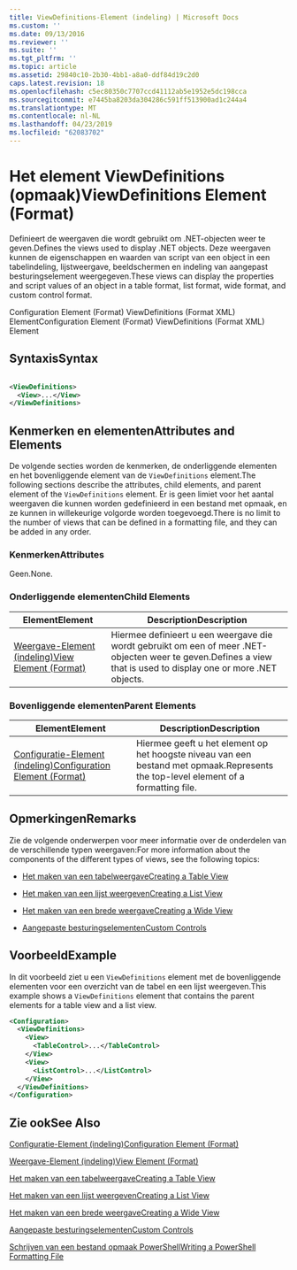 ```yaml
---
title: ViewDefinitions-Element (indeling) | Microsoft Docs
ms.custom: ''
ms.date: 09/13/2016
ms.reviewer: ''
ms.suite: ''
ms.tgt_pltfrm: ''
ms.topic: article
ms.assetid: 29840c10-2b30-4bb1-a8a0-ddf84d19c2d0
caps.latest.revision: 18
ms.openlocfilehash: c5ec80350c7707ccd41112ab5e1952e5dc198cca
ms.sourcegitcommit: e7445ba8203da304286c591ff513900ad1c244a4
ms.translationtype: MT
ms.contentlocale: nl-NL
ms.lasthandoff: 04/23/2019
ms.locfileid: "62083702"
---
```

# <a name="viewdefinitions-element-format"></a><span data-ttu-id="6df0e-102">Het element ViewDefinitions (opmaak)</span><span class="sxs-lookup"><span data-stu-id="6df0e-102">ViewDefinitions Element (Format)</span></span>

<span data-ttu-id="6df0e-103">Definieert de weergaven die wordt gebruikt om .NET-objecten weer te geven.</span><span class="sxs-lookup"><span data-stu-id="6df0e-103">Defines the views used to display .NET objects.</span></span> <span data-ttu-id="6df0e-104">Deze weergaven kunnen de eigenschappen en waarden van script van een object in een tabelindeling, lijstweergave, beeldschermen en indeling van aangepast besturingselement weergegeven.</span><span class="sxs-lookup"><span data-stu-id="6df0e-104">These views can display the properties and script values of an object  in a table format, list format, wide format, and custom control format.</span></span>

<span data-ttu-id="6df0e-105">Configuration Element (Format) ViewDefinitions (Format XML) Element</span><span class="sxs-lookup"><span data-stu-id="6df0e-105">Configuration Element (Format) ViewDefinitions (Format XML) Element</span></span>

## <a name="syntax"></a><span data-ttu-id="6df0e-106">Syntaxis</span><span class="sxs-lookup"><span data-stu-id="6df0e-106">Syntax</span></span>

```xml

<ViewDefinitions>
  <View>...</View>
</ViewDefinitions>
```

## <a name="attributes-and-elements"></a><span data-ttu-id="6df0e-107">Kenmerken en elementen</span><span class="sxs-lookup"><span data-stu-id="6df0e-107">Attributes and Elements</span></span>

<span data-ttu-id="6df0e-108">De volgende secties worden de kenmerken, de onderliggende elementen en het bovenliggende element van de `ViewDefinitions` element.</span><span class="sxs-lookup"><span data-stu-id="6df0e-108">The following sections describe the attributes, child elements, and parent element of the `ViewDefinitions` element.</span></span> <span data-ttu-id="6df0e-109">Er is geen limiet voor het aantal weergaven die kunnen worden gedefinieerd in een bestand met opmaak, en ze kunnen in willekeurige volgorde worden toegevoegd.</span><span class="sxs-lookup"><span data-stu-id="6df0e-109">There is no limit to the number of views that can be defined in a formatting file, and they can be added in any order.</span></span>

### <a name="attributes"></a><span data-ttu-id="6df0e-110">Kenmerken</span><span class="sxs-lookup"><span data-stu-id="6df0e-110">Attributes</span></span>

<span data-ttu-id="6df0e-111">Geen.</span><span class="sxs-lookup"><span data-stu-id="6df0e-111">None.</span></span>

### <a name="child-elements"></a><span data-ttu-id="6df0e-112">Onderliggende elementen</span><span class="sxs-lookup"><span data-stu-id="6df0e-112">Child Elements</span></span>

|<span data-ttu-id="6df0e-113">Element</span><span class="sxs-lookup"><span data-stu-id="6df0e-113">Element</span></span>|<span data-ttu-id="6df0e-114">Description</span><span class="sxs-lookup"><span data-stu-id="6df0e-114">Description</span></span>|
|-------------|-----------------|
|[<span data-ttu-id="6df0e-115">Weergave-Element (indeling)</span><span class="sxs-lookup"><span data-stu-id="6df0e-115">View Element (Format)</span></span>](./view-element-format.md)|<span data-ttu-id="6df0e-116">Hiermee definieert u een weergave die wordt gebruikt om een of meer .NET-objecten weer te geven.</span><span class="sxs-lookup"><span data-stu-id="6df0e-116">Defines a view that is used to display one or more .NET objects.</span></span>|

### <a name="parent-elements"></a><span data-ttu-id="6df0e-117">Bovenliggende elementen</span><span class="sxs-lookup"><span data-stu-id="6df0e-117">Parent Elements</span></span>

|<span data-ttu-id="6df0e-118">Element</span><span class="sxs-lookup"><span data-stu-id="6df0e-118">Element</span></span>|<span data-ttu-id="6df0e-119">Description</span><span class="sxs-lookup"><span data-stu-id="6df0e-119">Description</span></span>|
|-------------|-----------------|
|[<span data-ttu-id="6df0e-120">Configuratie-Element (indeling)</span><span class="sxs-lookup"><span data-stu-id="6df0e-120">Configuration Element (Format)</span></span>](./configuration-element-format.md)|<span data-ttu-id="6df0e-121">Hiermee geeft u het element op het hoogste niveau van een bestand met opmaak.</span><span class="sxs-lookup"><span data-stu-id="6df0e-121">Represents the top-level element of a formatting file.</span></span>|

## <a name="remarks"></a><span data-ttu-id="6df0e-122">Opmerkingen</span><span class="sxs-lookup"><span data-stu-id="6df0e-122">Remarks</span></span>

<span data-ttu-id="6df0e-123">Zie de volgende onderwerpen voor meer informatie over de onderdelen van de verschillende typen weergaven:</span><span class="sxs-lookup"><span data-stu-id="6df0e-123">For more information about the components of the different types of views, see the following topics:</span></span>

- [<span data-ttu-id="6df0e-124">Het maken van een tabelweergave</span><span class="sxs-lookup"><span data-stu-id="6df0e-124">Creating a Table View</span></span>](./creating-a-table-view.md)

- [<span data-ttu-id="6df0e-125">Het maken van een lijst weergeven</span><span class="sxs-lookup"><span data-stu-id="6df0e-125">Creating a List View</span></span>](./creating-a-list-view.md)

- [<span data-ttu-id="6df0e-126">Het maken van een brede weergave</span><span class="sxs-lookup"><span data-stu-id="6df0e-126">Creating a Wide View</span></span>](./creating-a-wide-view.md)

- [<span data-ttu-id="6df0e-127">Aangepaste besturingselementen</span><span class="sxs-lookup"><span data-stu-id="6df0e-127">Custom Controls</span></span>](./creating-custom-controls.md)

## <a name="example"></a><span data-ttu-id="6df0e-128">Voorbeeld</span><span class="sxs-lookup"><span data-stu-id="6df0e-128">Example</span></span>

<span data-ttu-id="6df0e-129">In dit voorbeeld ziet u een `ViewDefinitions` element met de bovenliggende elementen voor een overzicht van de tabel en een lijst weergeven.</span><span class="sxs-lookup"><span data-stu-id="6df0e-129">This example shows a `ViewDefinitions` element that contains the parent elements for a table view and a list view.</span></span>

```xml
<Configuration>
  <ViewDefinitions>
    <View>
      <TableControl>...</TableControl>
    </View>
    <View>
      <ListControl>...</ListControl>
    </View>
  </ViewDefinitions>
</Configuration>
```

## <a name="see-also"></a><span data-ttu-id="6df0e-130">Zie ook</span><span class="sxs-lookup"><span data-stu-id="6df0e-130">See Also</span></span>

[<span data-ttu-id="6df0e-131">Configuratie-Element (indeling)</span><span class="sxs-lookup"><span data-stu-id="6df0e-131">Configuration Element (Format)</span></span>](./configuration-element-format.md)

[<span data-ttu-id="6df0e-132">Weergave-Element (indeling)</span><span class="sxs-lookup"><span data-stu-id="6df0e-132">View Element (Format)</span></span>](./view-element-format.md)

[<span data-ttu-id="6df0e-133">Het maken van een tabelweergave</span><span class="sxs-lookup"><span data-stu-id="6df0e-133">Creating a Table View</span></span>](./creating-a-table-view.md)

[<span data-ttu-id="6df0e-134">Het maken van een lijst weergeven</span><span class="sxs-lookup"><span data-stu-id="6df0e-134">Creating a List View</span></span>](./creating-a-list-view.md)

[<span data-ttu-id="6df0e-135">Het maken van een brede weergave</span><span class="sxs-lookup"><span data-stu-id="6df0e-135">Creating a Wide View</span></span>](./creating-a-wide-view.md)

[<span data-ttu-id="6df0e-136">Aangepaste besturingselementen</span><span class="sxs-lookup"><span data-stu-id="6df0e-136">Custom Controls</span></span>](./creating-custom-controls.md)

[<span data-ttu-id="6df0e-137">Schrijven van een bestand opmaak PowerShell</span><span class="sxs-lookup"><span data-stu-id="6df0e-137">Writing a PowerShell Formatting File</span></span>](./writing-a-powershell-formatting-file.md)
